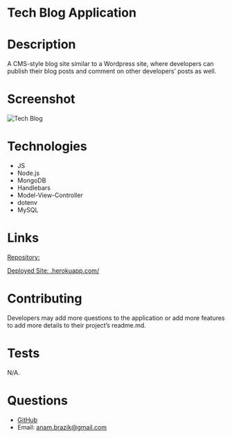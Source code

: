 # Tech Blog Application

# Description
A CMS-style blog site similar to a Wordpress site, where developers can publish their blog posts and comment on other developers’ posts as well.

# Screenshot
![Tech Blog](/public/tech-blog.png)

# Technologies
* JS
* Node.js
* MongoDB
* Handlebars
* Model-View-Controller
* dotenv
* MySQL

# Links
[Repository: ](https://github.com/)

[Deployed Site: .herokuapp.com/](https://)

# Contributing
Developers may add more questions to the application or add more features to add more details to their project’s readme.md.

# Tests
N/A.

# Questions
* [GitHub](https://github.com/abrazik)
* Email: anam.brazik@gmail.com
